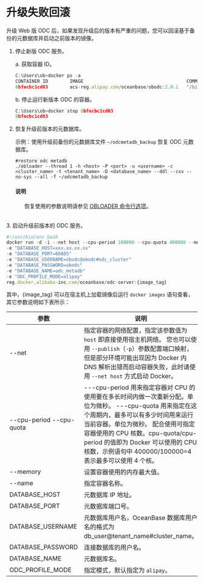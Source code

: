 # 升级失败回滚

升级 Web 版 ODC 后，如果发现升级后的版本有严重的问题，您可以回滚基于备份的元数据库并启动之前版本的镜像。

1. 停止新版 ODC 服务。

   a. 获取容器 ID。

      ```javascript
      C:\Users\ob>docker ps -a
      CONTAINER ID        IMAGE                                      COMMAND                  CREATED             STATUS              PORTS                                      NAMES
      8bfecbc1cd03        acs-reg.alipay.com/oceanbase/obodc:2.0.1   "/bin/sh -c '/usr/bi..."   13 days ago         Up 13 days          80/tcp, 8080/tcp, x.x.x.x:8989->8989/tcp   obodc
      ```
    b. 停止运行新版本 ODC 的容器。

      ```javascript
      C:\Users\ob>docker stop 8bfecbc1cd03
      8bfecbc1cd03
      ```
2. 恢复升级前版本的元数据库。

    示例：使用升级前备份的元数据库文件 `~/odcmetadb_backup` 恢复 ODC 元数据库。

    ```shell
    #restore odc metadb
    ./obloader --thread 1 -h <host> -P <port> -u <username> -c <cluster_name> -t <tenant_name> -D <database_name> --ddl --csv --no-sys --all -f ~/odcmetadb_backup
    ```

    <main id="notice" type='explain'>
       <h4>说明</h4>
       <ul>
       <p>恢复使用的参数说明请参见 <a href="https://www.oceanbase.com/docs/enterprise-oceanbase-dumper-loader-cn-1000000000076572">OBLOADER 命令行选项</a>。</p>
    </main>
<br>
3. 启动升级前版本的 ODC 服务。

   ```javascript
   #!/usr/bin/env bash
   docker run -d -i --net host --cpu-period 100000 --cpu-quota 400000 --memory 8G --name "obodc" 
   -e "DATABASE_HOST=xxx.xx.xx.xx" 
   -e "DATABASE_PORT=60805" 
   -e "DATABASE_USERNAME=obodc@obodc#odc_cluster" 
   -e "DATABASE_PASSWORD=obodc" 
   -e "DATABASE_NAME=odc_metadb" 
   -e "ODC_PROFILE_MODE=alipay"
   reg.docker.alibaba-inc.com/oceanbase/odc-server:{image_tag}
   ```

   其中，{image_tag} 可以在宿主机上加载镜像后运行 `docker images` 语句查看，其它参数说明如下表所示：


   |  参数 | 说明  |
   |---------------------------|---------------------------------|
   | --net                     | 指定容器的网络配置，指定该参数值为 `host` 即直接使用宿主机网络。 您也可以使用 `--publish`（`-p`）参数配置端口映射，但是部分环境可能出现因为 Docker 内 DNS 解析出错而启动容器失败，此时请使用 `--net host` 方式启动 Docker。                                                                |
   | --cpu-period  --cpu-quota | ---cpu-period 用来指定容器对 CPU 的使用要在多长时间内做一次重新分配。单位为微秒。 ---cpu-quota 用来指定在这个周期内，最多可以有多少时间用来运行当前容器。单位为微秒。 配合使用可指定容器使用的 CPU 核数。cpu-quota/cpu-period 的值即为 Docker 可以使用的 CPU 核数，示例语句中 400000/100000=4 表示最多可以使用 4 个核。 |
   | --memory                  | 设置容器使用的内存最大值。   |
   | --name                    | 指定容器名称。 |
   | DATABASE_HOST             | 元数据库 IP 地址。 |
   | DATABASE_PORT             | 元数据库端口号。   |
   | DATABASE_USERNAME         | 元数据库用户名，OceanBase 数据库用户名的格式为 db_user@tenant_name#cluster_name。 |
   | DATABASE_PASSWORD         | 连接数据库的用户名。  |
   | DATABASE_NAME             | 元数据库名。 |
   | ODC_PROFILE_MODE          | 指定模式，默认指定为 `alipay`。 |
